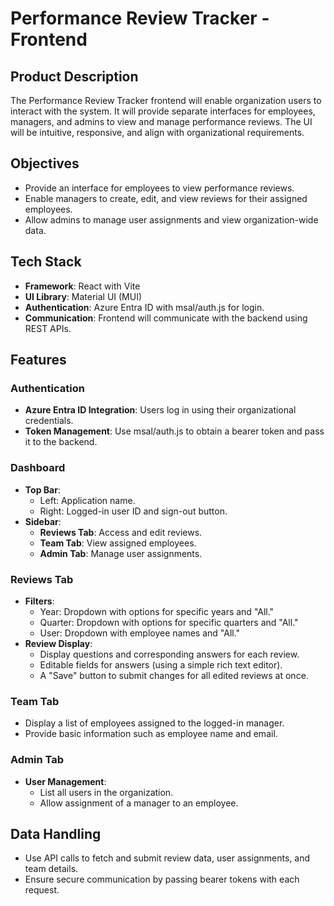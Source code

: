 # Performance Review Tracker - Frontend

## Product Description
The Performance Review Tracker frontend will enable organization users to interact with the system. It will provide separate interfaces for employees, managers, and admins to view and manage performance reviews. The UI will be intuitive, responsive, and align with organizational requirements.

## Objectives
- Provide an interface for employees to view performance reviews.
- Enable managers to create, edit, and view reviews for their assigned employees.
- Allow admins to manage user assignments and view organization-wide data.

## Tech Stack
- **Framework**: React with Vite
- **UI Library**: Material UI (MUI)
- **Authentication**: Azure Entra ID with msal/auth.js for login.
- **Communication**: Frontend will communicate with the backend using REST APIs.

## Features

### Authentication
- **Azure Entra ID Integration**: Users log in using their organizational credentials.
- **Token Management**: Use msal/auth.js to obtain a bearer token and pass it to the backend.

### Dashboard
- **Top Bar**:
  - Left: Application name.
  - Right: Logged-in user ID and sign-out button.
- **Sidebar**:
  - **Reviews Tab**: Access and edit reviews.
  - **Team Tab**: View assigned employees.
  - **Admin Tab**: Manage user assignments.

### Reviews Tab
- **Filters**:
  - Year: Dropdown with options for specific years and "All."
  - Quarter: Dropdown with options for specific quarters and "All."
  - User: Dropdown with employee names and "All."
- **Review Display**:
  - Display questions and corresponding answers for each review.
  - Editable fields for answers (using a simple rich text editor).
  - A "Save" button to submit changes for all edited reviews at once.

### Team Tab
- Display a list of employees assigned to the logged-in manager.
- Provide basic information such as employee name and email.

### Admin Tab
- **User Management**:
  - List all users in the organization.
  - Allow assignment of a manager to an employee.

## Data Handling
- Use API calls to fetch and submit review data, user assignments, and team details.
- Ensure secure communication by passing bearer tokens with each request.
